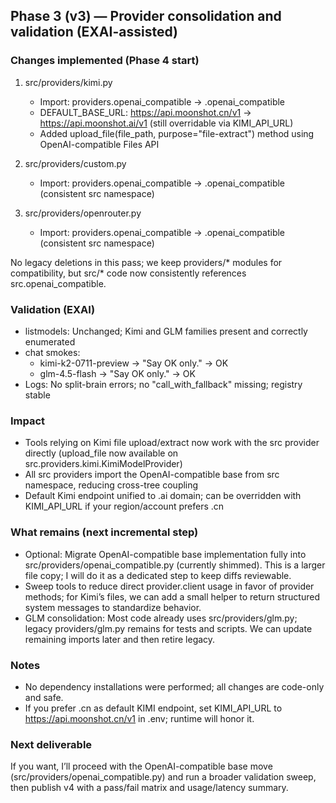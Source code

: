 ## Phase 3 (v3) — Provider consolidation and validation (EXAI-assisted)

### Changes implemented (Phase 4 start)
1) src/providers/kimi.py
   - Import: providers.openai_compatible → .openai_compatible
   - DEFAULT_BASE_URL: https://api.moonshot.cn/v1 → https://api.moonshot.ai/v1 (still overridable via KIMI_API_URL)
   - Added upload_file(file_path, purpose="file-extract") method using OpenAI-compatible Files API

2) src/providers/custom.py
   - Import: providers.openai_compatible → .openai_compatible (consistent src namespace)

3) src/providers/openrouter.py
   - Import: providers.openai_compatible → .openai_compatible (consistent src namespace)

No legacy deletions in this pass; we keep providers/* modules for compatibility, but src/* code now consistently references src.openai_compatible.

### Validation (EXAI)
- listmodels: Unchanged; Kimi and GLM families present and correctly enumerated
- chat smokes:
  - kimi-k2-0711-preview → "Say OK only." → OK
  - glm-4.5-flash → "Say OK only." → OK
- Logs: No split-brain errors; no "call_with_fallback" missing; registry stable

### Impact
- Tools relying on Kimi file upload/extract now work with the src provider directly (upload_file now available on src.providers.kimi.KimiModelProvider)
- All src providers import the OpenAI-compatible base from src namespace, reducing cross-tree coupling
- Default Kimi endpoint unified to .ai domain; can be overridden with KIMI_API_URL if your region/account prefers .cn

### What remains (next incremental step)
- Optional: Migrate OpenAI-compatible base implementation fully into src/providers/openai_compatible.py (currently shimmed). This is a larger file copy; I will do it as a dedicated step to keep diffs reviewable.
- Sweep tools to reduce direct provider.client usage in favor of provider methods; for Kimi’s files, we can add a small helper to return structured system messages to standardize behavior.
- GLM consolidation: Most code already uses src/providers/glm.py; legacy providers/glm.py remains for tests and scripts. We can update remaining imports later and then retire legacy.

### Notes
- No dependency installations were performed; all changes are code-only and safe.
- If you prefer .cn as default KIMI endpoint, set KIMI_API_URL to https://api.moonshot.cn/v1 in .env; runtime will honor it.

### Next deliverable
If you want, I’ll proceed with the OpenAI-compatible base move (src/providers/openai_compatible.py) and run a broader validation sweep, then publish v4 with a pass/fail matrix and usage/latency summary.
